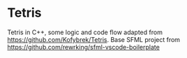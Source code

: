 # Tetris

Tetris in C++, some logic and code flow adapted from https://github.com/Kofybrek/Tetris. Base SFML project from https://github.com/rewrking/sfml-vscode-boilerplate
